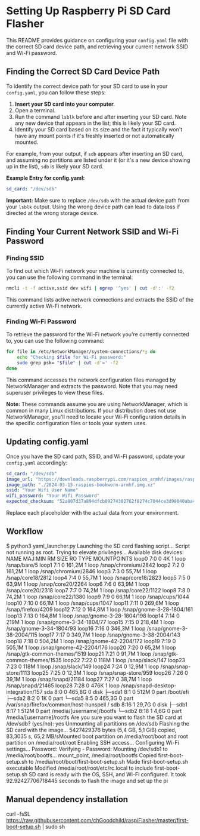 # Setting Up Raspberry Pi SD Card Flasher

This README provides guidance on configuring your `config.yaml` file with the correct SD card device path, and retrieving your current network SSID and Wi-Fi password.

## Finding the Correct SD Card Device Path

To identify the correct device path for your SD card to use in your `config.yaml`, you can follow these steps:

1. **Insert your SD card into your computer.**
2. Open a terminal.
3. Run the command `lsblk` before and after inserting your SD card. Note any new device that appears in the list; this is likely your SD card.
4. Identify your SD card based on its size and the fact it typically won't have any mount points if it's freshly inserted or not automatically mounted.

For example, from your output, if `sdb` appears after inserting an SD card, and assuming no partitions are listed under it (or it's a new device showing up in the list), `sdb` is likely your SD card.

**Example Entry for config.yaml:**

```yaml
sd_card: "/dev/sdb"
```

**Important:** Make sure to replace `/dev/sdb` with the actual device path from your `lsblk` output. Using the wrong device path can lead to data loss if directed at the wrong storage device.

## Finding Your Current Network SSID and Wi-Fi Password

### Finding SSID

To find out which Wi-Fi network your machine is currently connected to, you can use the following command in the terminal:

```bash
nmcli -t -f active,ssid dev wifi | egrep '^yes' | cut -d':' -f2
```

This command lists active network connections and extracts the SSID of the currently active Wi-Fi network.

### Finding Wi-Fi Password

To retrieve the password for the Wi-Fi network you're currently connected to, you can use the following command:

```bash
for file in /etc/NetworkManager/system-connections/*; do
    echo "Checking $file for Wi-Fi password:"
    sudo grep psk= "$file" | cut -d'=' -f2
done
```

This command accesses the network configuration files managed by NetworkManager and extracts the password. Note that you may need superuser privileges to view these files.

**Note:** These commands assume you are using NetworkManager, which is common in many Linux distributions. If your distribution does not use NetworkManager, you'll need to locate your Wi-Fi configuration details in the specific configuration files or tools your system uses.

## Updating config.yaml

Once you have the SD card path, SSID, and Wi-Fi password, update your `config.yaml` accordingly:

```yaml
sd_card: "/dev/sdb"
image_url: "https://downloads.raspberrypi.com/raspios_armhf/images/raspios_armhf-2024-03-15/2024-03-15-raspios-bookworm-armhf.img.xz"
image_path: "./2024-03-15-raspios-bookworm-armhf.img.xz"
ssid: "Your Wifi User Name"
wifi_password: "Your Wifi Password"
expected_checksum: "52a807d37a894dfcb09274382762f8274c7044ce3d98040aba474e0af93b85ab"
```

Replace each placeholder with the actual data from your environment.

## Workflow

$ python3 yaml_launcher.py 
Launching the SD card flashing script...
Script not running as root. Trying to elevate privileges...
Available disk devices:
NAME   MAJ:MIN RM   SIZE RO TYPE MOUNTPOINTS
loop0    7:0    0     4K  1 loop /snap/bare/5
loop1    7:1    0 161,2M  1 loop /snap/chromium/2842
loop2    7:2    0 161,2M  1 loop /snap/chromium/2846
loop3    7:3    0  55,7M  1 loop /snap/core18/2812
loop4    7:4    0  55,7M  1 loop /snap/core18/2823
loop5    7:5    0  63,9M  1 loop /snap/core20/2264
loop6    7:6    0  63,9M  1 loop /snap/core20/2318
loop7    7:7    0  74,2M  1 loop /snap/core22/1122
loop8    7:8    0  74,2M  1 loop /snap/core22/1380
loop9    7:9    0  66,1M  1 loop /snap/cups/1044
loop10   7:10   0  66,1M  1 loop /snap/cups/1047
loop11   7:11   0 269,6M  1 loop /snap/firefox/4209
loop12   7:12   0 164,8M  1 loop /snap/gnome-3-28-1804/161
loop13   7:13   0 164,8M  1 loop /snap/gnome-3-28-1804/198
loop14   7:14   0   219M  1 loop /snap/gnome-3-34-1804/77
loop15   7:15   0 218,4M  1 loop /snap/gnome-3-34-1804/93
loop16   7:16   0 346,3M  1 loop /snap/gnome-3-38-2004/115
loop17   7:17   0 349,7M  1 loop /snap/gnome-3-38-2004/143
loop18   7:18   0 504,2M  1 loop /snap/gnome-42-2204/172
loop19   7:19   0 505,1M  1 loop /snap/gnome-42-2204/176
loop20   7:20   0  65,2M  1 loop /snap/gtk-common-themes/1519
loop21   7:21   0  91,7M  1 loop /snap/gtk-common-themes/1535
loop22   7:22   0   118M  1 loop /snap/slack/147
loop23   7:23   0   118M  1 loop /snap/slack/149
loop24   7:24   0  12,9M  1 loop /snap/snap-store/1113
loop25   7:25   0  12,3M  1 loop /snap/snap-store/959
loop26   7:26   0  39,1M  1 loop /snap/snapd/21184
loop27   7:27   0  38,7M  1 loop /snap/snapd/21465
loop28   7:28   0   476K  1 loop /snap/snapd-desktop-integration/157
sda      8:0    0 465,8G  0 disk 
├─sda1   8:1    0   512M  0 part /boot/efi
├─sda2   8:2    0     1K  0 part 
└─sda5   8:5    0 465,3G  0 part /var/snap/firefox/common/host-hunspell
                                 /
sdb      8:16   1  29,7G  0 disk 
├─sdb1   8:17   1   512M  0 part /media/[username]/bootfs
└─sdb2   8:18   1   4,6G  0 part /media/[username]/rootfs
Are you sure you want to flash the SD card at /dev/sdb? (yes/no): yes
Unmounting all partitions on /dev/sdb
Flashing the SD card with the image...
5427429376 bytes (5,4 GB, 5,1 GiB) copied, 83,3035 s, 65,2 MB/sMounted boot partition on /media/root/boot and root partition on /media/root/root
Enabling SSH access...
Configuring Wi-Fi settings...
Password: 
Verifying - Password: 
Mounting /dev/sdb1 to /media/root/bootfs...
mount_point,  /media/root/bootfs
Copied first-boot-setup.sh to /media/root/boot/first-boot-setup.sh
Made first-boot-setup.sh executable
Modified /media/root/root/etc/rc.local to include first-boot-setup.sh
SD card is ready with the OS, SSH, and Wi-Fi configured.
It took 92.92427706718445 seconds to flash the image and set up the pi


## Manual dependency installation

curl -fsSL https://raw.githubusercontent.com/chGoodchild/raspiFlasher/master/first-boot-setup.sh | sudo sh